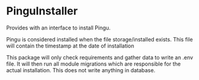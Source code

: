 # PinguInstaller

Provides with an interface to install Pingu.

Pingu is considered installed when the file storage/installed exists. This file will contain the timestamp at the date of installation

This package will only check requirements and gather data to write an .env file. It will then run all module migrations which are responsible for the actual installation. This does not write anything in database.